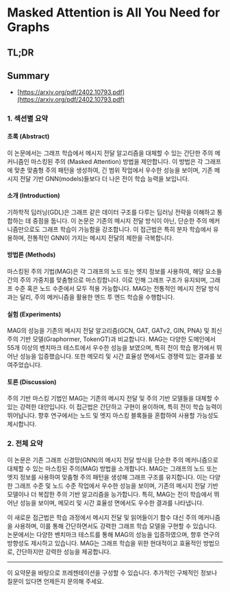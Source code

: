 # Masked Attention is All You Need for Graphs
## TL;DR
## Summary
- [https://arxiv.org/pdf/2402.10793.pdf](https://arxiv.org/pdf/2402.10793.pdf)

### 1. 섹션별 요약

#### 초록 (Abstract)
이 논문에서는 그래프 학습에서 메시지 전달 알고리즘을 대체할 수 있는 간단한 주의 메커니즘인 마스킹된 주의 (Masked Attention) 방법을 제안합니다. 이 방법은 각 그래프에 맞춘 맞춤형 주의 패턴을 생성하여, 긴 범위 작업에서 우수한 성능을 보이며, 기존 메시지 전달 기반 GNN(models)들보다 더 나은 전이 학습 능력을 보입니다.

#### 소개 (Introduction)
기하학적 딥러닝(GDL)은 그래프 같은 데이터 구조를 다루는 딥러닝 전략을 이해하고 통합하는 데 중점을 둡니다. 이 논문은 기존의 메시지 전달 방식이 아닌, 단순한 주의 메커니즘만으로도 그래프 학습이 가능함을 강조합니다. 이 접근법은 특히 분자 학습에서 유용하며, 전통적인 GNN이 가지는 메시지 전달의 제한을 극복합니다.

#### 방법론 (Methods)
마스킹된 주의 기법(MAG)은 각 그래프의 노드 또는 엣지 정보를 사용하여, 해당 요소들 간의 주의 가중치를 맞춤형으로 마스킹합니다. 이로 인해 그래프 구조가 유지되며, 그래프 수준 혹은 노드 수준에서 모두 적용 가능합니다. MAG는 전통적인 메시지 전달 방식과는 달리, 주의 메커니즘을 활용한 엔드 투 엔드 학습을 수행합니다.

#### 실험 (Experiments)
MAG의 성능을 기존의 메시지 전달 알고리즘(GCN, GAT, GATv2, GIN, PNA) 및 최신 주의 기반 모델(Graphormer, TokenGT)과 비교합니다. MAG는 다양한 도메인에서 55개 이상의 벤치마크 테스트에서 우수한 성능을 보였으며, 특히 전이 학습 평가에서 뛰어난 성능을 입증했습니다. 또한 메모리 및 시간 효율성 면에서도 경쟁력 있는 결과를 보여주었습니다.

#### 토론 (Discussion)
주의 기반 마스킹 기법인 MAG는 기존의 메시지 전달 및 주의 기반 모델들을 대체할 수 있는 강력한 대안입니다. 이 접근법은 간단하고 구현이 용이하며, 특히 전이 학습 능력이 뛰어납니다. 향후 연구에서는 노드 및 엣지 마스킹 블록들을 혼합하여 사용할 가능성도 제시합니다.

### 2. 전체 요약

이 논문은 기존 그래프 신경망(GNN)의 메시지 전달 방식을 단순한 주의 메커니즘으로 대체할 수 있는 마스킹된 주의(MAG) 방법을 소개합니다. MAG는 그래프의 노드 또는 엣지 정보를 사용하여 맞춤형 주의 패턴을 생성해 그래프 구조를 유지합니다. 이는 다양한 그래프 수준 및 노드 수준 작업에서 우수한 성능을 보이며, 기존의 메시지 전달 기반 모델이나 더 복잡한 주의 기반 알고리즘을 능가합니다. 특히, MAG는 전이 학습에서 뛰어난 성능을 보이며, 메모리 및 시간 효율성 면에서도 우수한 결과를 나타냅니다.

이 새로운 접근법은 학습 과정에서 메시지 전달 및 읽어들이기 함수 대신 주의 메커니즘을 사용하며, 이를 통해 간단하면서도 강력한 그래프 학습 모델을 구현할 수 있습니다. 논문에서는 다양한 벤치마크 테스트를 통해 MAG의 성능을 입증하였으며, 향후 연구의 방향성도 제시하고 있습니다. MAG는 그래프 학습을 위한 현대적이고 효율적인 방법으로, 간단하지만 강력한 성능을 제공합니다.

---
이 요약문을 바탕으로 프레젠테이션을 구성할 수 있습니다. 추가적인 구체적인 정보나 질문이 있다면 언제든지 문의해 주세요.